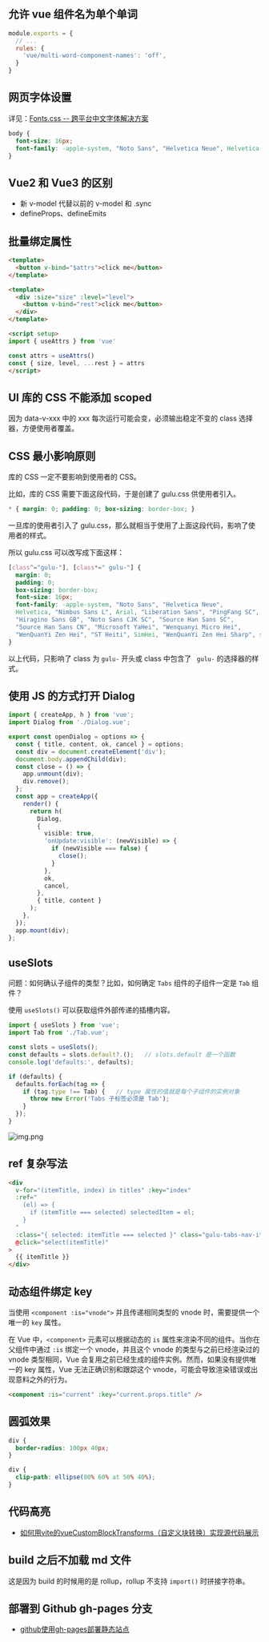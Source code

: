 
## 允许 vue 组件名为单个单词

```js title=".eslintrc.cjs"
module.exports = {
  // ...
  rules: {
    'vue/multi-word-component-names': 'off',
  }
}
```

## 网页字体设置

详见：[Fonts.css -- 跨平台中文字体解决方案](https://github.com/zenozeng/fonts.css/)

```css
body {
  font-size: 16px;
  font-family: -apple-system, "Noto Sans", "Helvetica Neue", Helvetica, "Nimbus Sans L", Arial, "Liberation Sans", "PingFang SC", "Hiragino Sans GB", "Noto Sans CJK SC", "Source Han Sans SC", "Source Han Sans CN", "Microsoft YaHei", "Wenquanyi Micro Hei", "WenQuanYi Zen Hei", "ST Heiti", SimHei, "WenQuanYi Zen Hei Sharp", sans-serif;
}
```

## Vue2 和 Vue3 的区别

- 新 v-model 代替以前的 v-model 和 .sync
- defineProps、defineEmits

## 批量绑定属性

```html title="全都绑定到一个元素上"
<template>
  <button v-bind="$attrs">click me</button>
</template>
```

```html title="分开绑定到两个元素上"
<template>
  <div :size="size" :level="level">
    <button v-bind="rest">click me</button>
  </div>
</template>

<script setup>
import { useAttrs } from 'vue'

const attrs = useAttrs()
const { size, level, ...rest } = attrs
</script>
```

## UI 库的 CSS 不能添加 scoped

因为 data-v-xxx 中的 xxx 每次运行可能会变，必须输出稳定不变的 class 选择器，方便使用者覆盖。

## CSS 最小影响原则

库的 CSS 一定不要影响到使用者的 CSS。

比如，库的 CSS 需要下面这段代码，于是创建了 gulu.css 供使用者引入。

```css title="gulu.css"
* { margin: 0; padding: 0; box-sizing: border-box; }
```

一旦库的使用者引入了 gulu.css，那么就相当于使用了上面这段代码，影响了使用者的样式。

所以 gulu.css 可以改写成下面这样：

```css title="gulu.css"
[class^="gulu-"], [class*=" gulu-"] {
  margin: 0;
  padding: 0;
  box-sizing: border-box;
  font-size: 16px;
  font-family: -apple-system, "Noto Sans", "Helvetica Neue",
  Helvetica, "Nimbus Sans L", Arial, "Liberation Sans", "PingFang SC",
  "Hiragino Sans GB", "Noto Sans CJK SC", "Source Han Sans SC",
  "Source Han Sans CN", "Microsoft YaHei", "Wenquanyi Micro Hei",
  "WenQuanYi Zen Hei", "ST Heiti", SimHei, "WenQuanYi Zen Hei Sharp", sans-serif;
}
```

以上代码，只影响了 class 为 `gulu-` 开头或 class 中包含了 ` gulu-` 的选择器的样式。

## 使用 JS 的方式打开 Dialog

```ts
import { createApp, h } from 'vue';
import Dialog from './Dialog.vue';

export const openDialog = options => {
  const { title, content, ok, cancel } = options;
  const div = document.createElement('div');
  document.body.appendChild(div);
  const close = () => {
    app.unmount(div);
    div.remove();
  };
  const app = createApp({
    render() {
      return h(
        Dialog,
        {
          visible: true,
          'onUpdate:visible': (newVisible) => {
            if (newVisible === false) {
              close();
            }
          },
          ok,
          cancel,
        },
        { title, content }
      );
    },
  });
  app.mount(div);
};
```

## useSlots

问题：如何确认子组件的类型？比如，如何确定 `Tabs` 组件的子组件一定是 `Tab` 组件？

使用 `useSlots()` 可以获取组件外部传递的插槽内容。

```ts
import { useSlots } from 'vue';
import Tab from './Tab.vue';

const slots = useSlots();
const defaults = slots.default?.();   // slots.default 是一个函数
console.log('defaults:', defaults);

if (defaults) {
  defaults.forEach(tag => {
    if (tag.type !== Tab) {   // type 属性的值就是每个子组件的实例对象
      throw new Error('Tabs 子标签必须是 Tab');
    }
  });
}
```

![img.png](img.png)

## ref 复杂写法

```html
<div
  v-for="(itemTitle, index) in titles" :key="index"
  :ref="
    (el) => {
      if (itemTitle === selected) selectedItem = el;
    }
  "
  :class="{ selected: itemTitle === selected }" class="gulu-tabs-nav-item"
  @click="select(itemTitle)"
>
  {{ itemTitle }}
</div>
```

## 动态组件绑定 key

当使用 `<component :is="vnode">` 并且传递相同类型的 vnode 时，需要提供一个唯一的 `key` 属性。

在 Vue 中，`<component>` 元素可以根据动态的 `is` 属性来渲染不同的组件。当你在父组件中通过 `:is` 绑定一个 vnode，并且这个 vnode 的类型与之前已经渲染过的 vnode 类型相同，Vue 会复用之前已经生成的组件实例。然而，如果没有提供唯一的 key 属性，Vue 无法正确识别和跟踪这个 vnode，可能会导致渲染错误或出现意料之外的行为。

```html
<component :is="current" :key="current.props.title" />
```

## 圆弧效果

```css title="border-radius"
div {
  border-radius: 100px 40px; 
}
```

```css title="clip-path"
div {
  clip-path: ellipse(80% 60% at 50% 40%); 
}
```

## 代码高亮

- [如何用vite的vueCustomBlockTransforms（自定义块转换）实现源代码展示 ](https://www.cnblogs.com/cosmicbison/p/17406155.html)

## build 之后不加载 md 文件

这是因为 build 的时候用的是 rollup，rollup 不支持 `import()` 时拼接字符串。

## 部署到 Github gh-pages 分支

- [github使用gh-pages部署静态站点](https://juejin.cn/post/7288609174124331023)
